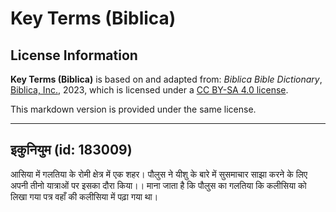 # Key Terms (Biblica)

## License Information

**Key Terms (Biblica)** is based on and adapted from: _Biblica Bible Dictionary_, [Biblica, Inc.](https://www.biblica.com/), 2023, which is licensed under a [CC BY-SA 4.0 license](https://creativecommons.org/licenses/by-sa/4.0/legalcode.en).

This markdown version is provided under the same license.



--------------------------------

## इकुनियुम (id: 183009)

आसिया में गलतिया के रोमी क्षेत्र में एक शहर। पौलुस ने यीशु के बारे में सुसमाचार साझा करने के लिए अपनी तीनो यात्राओं पर इसका दौरा किया।। माना जाता है कि पौलुस का गलतिया कि कलीसिया को लिखा गया पत्र वहाँ की कलीसिया में पढ़ा गया था।


